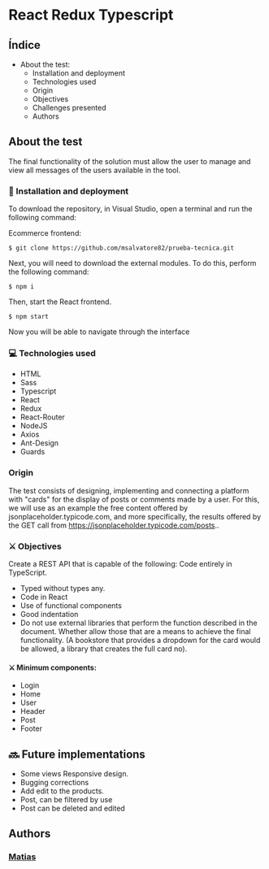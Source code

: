 # React Redux Typescript

## Índice

- About the test:
  - Installation and deployment
  - Technologies used
  - Origin
  - Objectives
  - Challenges presented
  - Authors

## About the test

The final functionality of the solution must allow the user to manage and view all messages
of the users available in the tool.

### 💫 Installation and deployment

To download the repository, in Visual Studio, open a terminal and run the following command:

Ecommerce frontend:

```
$ git clone https://github.com/msalvatore82/prueba-tecnica.git
```

Next, you will need to download the external modules. To do this, perform the following command:

```
$ npm i
```

Then, start the React frontend.

```
$ npm start
```

Now you will be able to navigate through the interface

### 💻 Technologies used

- HTML
- Sass
- Typescript
- React
- Redux
- React-Router
- NodeJS
- Axios
- Ant-Design
- Guards

### Origin

The test consists of designing, implementing and connecting a platform with "cards" for the
display of posts or comments made by a user. For this, we will use as an example
the free content offered by jsonplaceholder.typicode.com, and more specifically, the results
offered by the GET call from https://jsonplaceholder.typicode.com/posts..

### ⚔️ Objectives

Create a REST API that is capable of the following:
Code entirely in TypeScript.

- Typed without types any.
- Code in React
- Use of functional components
- Good indentation
- Do not use external libraries that perform the function described in the document. Whether
  allow those that are a means to achieve the final functionality. (A bookstore
  that provides a dropdown for the card would be allowed, a library that creates the
  full card no).

#### ⚔️ Minimum components:

- Login
- Home
- User
- Header
- Post
- Footer

## 🔜 Future implementations

- Some views Responsive design.
- Bugging corrections
- Add edit to the products.
- Post, can be filtered by use
- Post can be deleted and edited

## Authors

### [Matias](https://github.com/msalvatore82)
